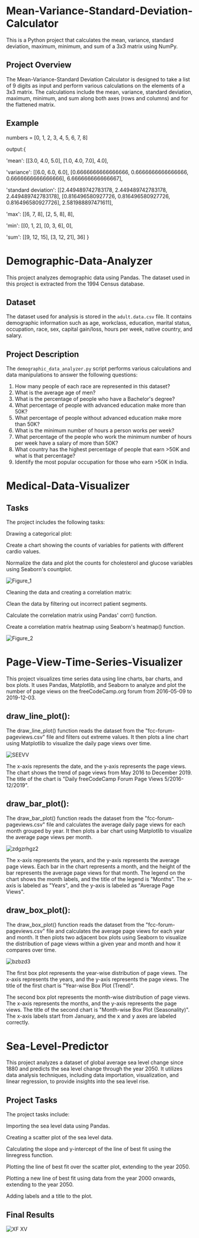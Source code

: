 # Mean-Variance-Standard-Deviation-Calculator
This is a Python project that calculates the mean, variance, standard deviation, maximum, minimum, and sum of a 3x3 matrix using NumPy.

## Project Overview

The Mean-Variance-Standard Deviation Calculator is designed to take a list of 9 digits as input and perform various calculations on the elements of a 3x3 matrix. The calculations include the mean, variance, standard deviation, maximum, minimum, and sum along both axes (rows and columns) and for the flattened matrix.

## Example
numbers = [0, 1, 2, 3, 4, 5, 6, 7, 8]

output:{

'mean': [[3.0, 4.0, 5.0], [1.0, 4.0, 7.0], 4.0],

'variance': [[6.0, 6.0, 6.0], [0.6666666666666666, 0.6666666666666666, 0.6666666666666666], 6.666666666666667],

'standard deviation': [[2.449489742783178, 2.449489742783178, 2.449489742783178], [0.816496580927726, 0.816496580927726, 0.816496580927726], 2.581988897471611],

'max': [[6, 7, 8], [2, 5, 8], 8],

'min': [[0, 1, 2], [0, 3, 6], 0],

'sum': [[9, 12, 15], [3, 12, 21], 36]
}
# Demographic-Data-Analyzer
This project analyzes demographic data using Pandas. The dataset used in this project is extracted from the 1994 Census database.

## Dataset

The dataset used for analysis is stored in the `adult.data.csv` file. It contains demographic information such as age, workclass, education, marital status, occupation, race, sex, capital gain/loss, hours per week, native country, and salary.

## Project Description

The `demographic_data_analyzer.py` script performs various calculations and data manipulations to answer the following questions:

1. How many people of each race are represented in this dataset?
2. What is the average age of men?
3. What is the percentage of people who have a Bachelor's degree?
4. What percentage of people with advanced education make more than 50K?
5. What percentage of people without advanced education make more than 50K?
6. What is the minimum number of hours a person works per week?
7. What percentage of the people who work the minimum number of hours per week have a salary of more than 50K?
8. What country has the highest percentage of people that earn >50K and what is that percentage?
9. Identify the most popular occupation for those who earn >50K in India.

# Medical-Data-Visualizer
## Tasks
The project includes the following tasks:

Drawing a categorical plot:

Create a chart showing the counts of variables for patients with different cardio values.

Normalize the data and plot the counts for cholesterol and glucose variables using Seaborn's countplot.

![Figure_1](https://github.com/emanueleiacca/Medical-Data-Visualizer/assets/128679981/3d7be071-7673-4520-9008-91ac52aa5247)


Cleaning the data and creating a correlation matrix:

Clean the data by filtering out incorrect patient segments.

Calculate the correlation matrix using Pandas' corr() function.

Create a correlation matrix heatmap using Seaborn's heatmap() function.

![Figure_2](https://github.com/emanueleiacca/Medical-Data-Visualizer/assets/128679981/92a4ee18-b826-410d-83bf-2d03587acf6b)

# Page-View-Time-Series-Visualizer
This project visualizes time series data using line charts, bar charts, and box plots. It uses Pandas, Matplotlib, and Seaborn to analyze and plot the number of page views on the freeCodeCamp.org forum from 2016-05-09 to 2019-12-03.

## draw_line_plot():
The draw_line_plot() function reads the dataset from the "fcc-forum-pageviews.csv" file and filters out extreme values. It then plots a line chart using Matplotlib to visualize the daily page views over time.

![SEEVV](https://github.com/emanueleiacca/Page-View-Time-Series-Visualizer/assets/128679981/45af551c-4b1c-4217-9b7f-9c6360a59828)


The x-axis represents the date, and the y-axis represents the page views. The chart shows the trend of page views from May 2016 to December 2019. The title of the chart is "Daily freeCodeCamp Forum Page Views 5/2016-12/2019".

## draw_bar_plot():
The draw_bar_plot() function reads the dataset from the "fcc-forum-pageviews.csv" file and calculates the average daily page views for each month grouped by year. It then plots a bar chart using Matplotlib to visualize the average page views per month.

![zdgzrhgz2](https://github.com/emanueleiacca/Page-View-Time-Series-Visualizer/assets/128679981/f7f699f6-2fa5-4194-b4b1-7628e9de95dd)


The x-axis represents the years, and the y-axis represents the average page views. Each bar in the chart represents a month, and the height of the bar represents the average page views for that month. The legend on the chart shows the month labels, and the title of the legend is "Months". The x-axis is labeled as "Years", and the y-axis is labeled as "Average Page Views".

## draw_box_plot():
The draw_box_plot() function reads the dataset from the "fcc-forum-pageviews.csv" file and calculates the average page views for each year and month. It then plots two adjacent box plots using Seaborn to visualize the distribution of page views within a given year and month and how it compares over time.

![bzbzd3](https://github.com/emanueleiacca/Page-View-Time-Series-Visualizer/assets/128679981/3926d1c9-1fa2-45f5-9c24-3e688bca5e1f)


The first box plot represents the year-wise distribution of page views. The x-axis represents the years, and the y-axis represents the page views. The title of the first chart is "Year-wise Box Plot (Trend)".

The second box plot represents the month-wise distribution of page views. The x-axis represents the months, and the y-axis represents the page views. The title of the second chart is "Month-wise Box Plot (Seasonality)". The x-axis labels start from January, and the x and y axes are labeled correctly.

# Sea-Level-Predictor
This project analyzes a dataset of global average sea level change since 1880 and predicts the sea level change through the year 2050. It utilizes data analysis techniques, including data importation, visualization, and linear regression, to provide insights into the sea level rise.

## Project Tasks
The project tasks include:

Importing the sea level data using Pandas.

Creating a scatter plot of the sea level data.

Calculating the slope and y-intercept of the line of best fit using the linregress function.

Plotting the line of best fit over the scatter plot, extending to the year 2050.

Plotting a new line of best fit using data from the year 2000 onwards, extending to the year 2050.

Adding labels and a title to the plot.

## Final Results

![XF XV](https://github.com/emanueleiacca/Sea-Level-Predictor/assets/128679981/bf71aeec-e444-4e41-9e2d-bdab6e676c54)

